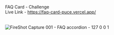 FAQ Card - Challenge
<br>
Live Link - https://faq-card-puce.vercel.app/
<br>
<br>
<br>
![FireShot Capture 001 - FAQ accordion - 127 0 0 1](https://github.com/Shelbybosss/Faq-card/assets/102911609/7b699de7-fbed-494e-8e22-0ac3f28b9de8)
